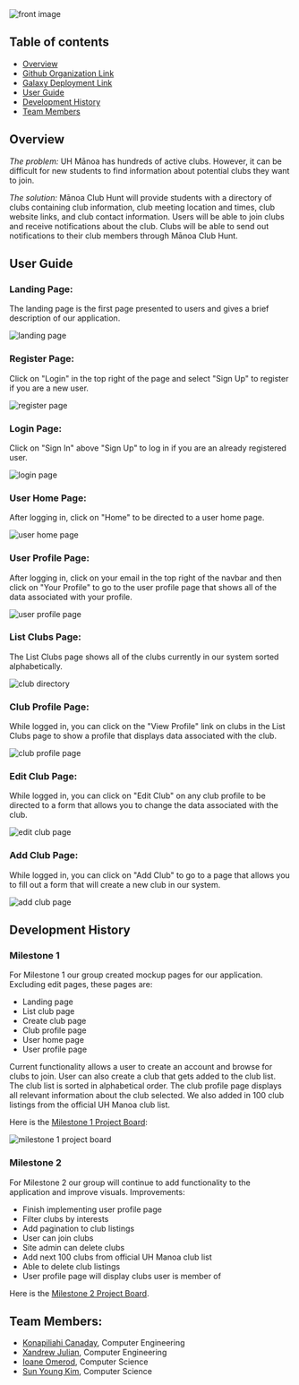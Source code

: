 <img src="doc/index-front-image.PNG" alt="front image">

## Table of contents

* [Overview](#overview)
* [Github Organization Link](https://github.com/manoa-club-hunt)
* [Galaxy Deployment Link](http://manoa-club-hunt.meteorapp.com/)
* [User Guide](#user-guide)
* [Development History](#development-history)
* [Team Members](#team-members)

## Overview
_The problem:_ UH Mānoa has hundreds of active clubs. However, it can be difficult for new students to find information about potential clubs they want to join. 

_The solution:_ Mānoa Club Hunt will provide students with a directory of clubs containing club information, club meeting location and times, club website links, and club contact information. 
Users will be able to join clubs and receive notifications about the club.
Clubs will be able to send out notifications to their club members through Mānoa Club Hunt. 

## User Guide

### Landing Page:

The landing page is the first page presented to users and gives a brief description of our application.

<img src="doc/landing-page.JPG" alt="landing page">

### Register Page:

Click on "Login" in the top right of the page and select "Sign Up" to register if you are a new user.

<img src="doc/register.PNG" alt="register page">

### Login Page:

Click on "Sign In" above "Sign Up" to log in if you are an already registered user. 

<img src="doc/login-page.JPG" alt="login page">

### User Home Page:

After logging in, click on "Home" to be directed to a user home page.

<img src="doc/user-home-page.JPG" alt="user home page">

### User Profile Page:

After logging in, click on your email in the top right of the navbar and then click on "Your Profile" to go to the user profile page that shows all of the data associated with your profile.

<img src="doc/user-profile-page.PNG" alt="user profile page">

### List Clubs Page:

The List Clubs page shows all of the clubs currently in our system sorted alphabetically.

<img src="doc/club-directory.JPG" alt="club directory">

### Club Profile Page:

While logged in, you can click on the "View Profile" link on clubs in the List Clubs page to show a profile that displays data associated with the club.

<img src="doc/club-profile.PNG" alt="club profile page">

### Edit Club Page:

While logged in, you can click on "Edit Club" on any club profile to be directed to a form that allows you to change the data associated with the club.

<img src="doc/edit-club-page.JPG" alt="edit club page">

### Add Club Page:

While logged in, you can click on "Add Club" to go to a page that allows you to fill out a form that will create a new club in our system.

<img src="doc/add-club-page.JPG" alt="add club page">

## Development History
### Milestone 1
For Milestone 1 our group created mockup pages for our application. Excluding edit pages, these pages are:
* Landing page
* List club page
* Create club page
* Club profile page
* User home page
* User profile page

Current functionality allows a user to create an account and browse for clubs to join. User can also create a club that gets added to the club list. The club list is sorted in alphabetical order. The club profile page displays all relevant information about the club selected. We also added in 100 club listings from the official UH Manoa club list. 

Here is the [Milestone 1 Project Board](https://github.com/manoa-club-hunt/manoa-club-hunt/projects/1):

<img src="doc/milestone1.png" alt="milestone 1 project board">

### Milestone 2
For Milestone 2 our group will continue to add functionality to the application and improve visuals. Improvements:
* Finish implementing user profile page
* Filter clubs by interests
* Add pagination to club listings
* User can join clubs
* Site admin can delete clubs
* Add next 100 clubs from official UH Manoa club list
* Able to delete club listings
* User profile page will display clubs user is member of

Here is the [Milestone 2 Project Board](https://github.com/manoa-club-hunt/manoa-club-hunt/projects/2).

## Team Members:
* [Konapiliahi Canaday](https://k-canaday.github.io/), Computer Engineering
* [Xandrew Julian](https://xandrewuh.github.io/), Computer Engineering
* [Ioane Omerod](https://ioaneomerod.github.io/), Computer Science
* [Sun Young Kim](https://sunyoungk.github.io/), Computer Science
